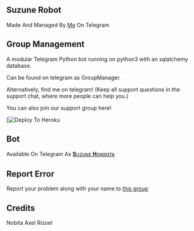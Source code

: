 ## Suzune Robot 
Made And Managed By [Me](t.me/DesiNobita) On Telegram 

## Group Management 

A modular Telegram Python bot running on python3 with an sqlalchemy database.

Can be found on telegram as GroupManager.

Alternatively, find me on telegram! (Keep all support questions in the support chat, where more people can help you.)

You can also join our support group here!

[![Deploy To Heroku](https://heroku.com/deploy?template=https://github.com/desinobita/suzunerobot)

## Bot
Available On Telegram As [𝐒ᴜᴢᴜɴᴇ 𝐇ᴏʀɪᴋɪᴛᴀ](t.me/Suzune_Superbot)

## Report Error 
Report your problem along with your name to [this group](t.me/Suzune_Support)

## Credits
 
 Nobita
 Axel
 Rizoel